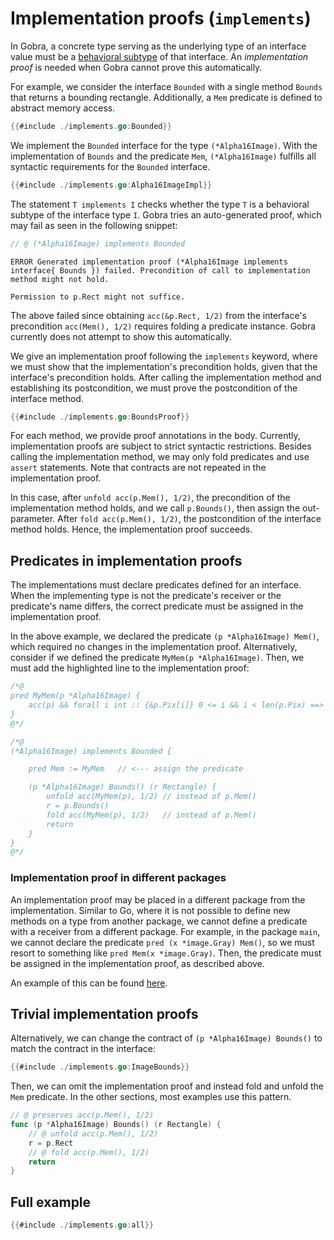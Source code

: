 # Implementation proofs (`implements`)

In Gobra, a concrete type serving as the underlying type of an interface value must be a [behavioral subtype](./behavioral.md) of that interface.
An _implementation proof_ is needed when Gobra cannot prove this automatically.


For example, we consider the interface `Bounded` with a single method `Bounds` that returns a bounding rectangle.
Additionally, a `Mem` predicate is defined to abstract memory access.
``` go
{{#include ./implements.go:Bounded}}
```
We implement the `Bounded` interface for the type `(*Alpha16Image)`.
With the implementation of `Bounds` and the predicate `Mem`, 
`(*Alpha16Image)` fulfills all syntactic requirements for the `Bounded` interface.
``` go
{{#include ./implements.go:Alpha16ImageImpl}}
```

The statement `T implements I` checks whether the type `T` is a behavioral subtype of the interface type `I`. Gobra tries an auto-generated proof, which may fail as seen in the following snippet:
``` go does_not_verify
// @ (*Alpha16Image) implements Bounded
```
``` text
ERROR Generated implementation proof (*Alpha16Image implements interface{ Bounds }) failed. Precondition of call to implementation method might not hold. 

Permission to p.Rect might not suffice.
```

The above failed since obtaining `acc(&p.Rect, 1/2)` from the interface's precondition `acc(Mem(), 1/2)` requires folding a predicate instance.
Gobra currently does not attempt to show this automatically.

We give an implementation proof following the `implements` keyword, 
where we must show that the implementation's precondition holds, given that the interface's precondition holds.
After calling the implementation method and establishing its postcondition, we must prove the postcondition of the interface method.
``` go verifies
{{#include ./implements.go:BoundsProof}}
```

For each method, we provide proof annotations in the body.
Currently, implementation proofs are subject to strict syntactic restrictions.
Besides calling the implementation method, we may only fold predicates and use `assert` statements.
Note that contracts are not repeated in the implementation proof.

In this case, after `unfold acc(p.Mem(), 1/2)`, the precondition of the implementation method holds, and we call `p.Bounds()`, then assign the out-parameter.
After `fold acc(p.Mem(), 1/2)`, the postcondition of the interface method holds.
Hence, the implementation proof succeeds.

## Predicates in implementation proofs
The implementations must declare predicates defined for an interface.
When the implementing type is not the predicate's receiver or the predicate's name differs,
the correct predicate must be assigned in the implementation proof.

In the above example, we declared the predicate `(p *Alpha16Image) Mem()`, which required no changes in the implementation proof.
Alternatively, consider if we defined the predicate `MyMem(p *Alpha16Image)`.
Then, we must add the highlighted line to the implementation proof:
``` go
/*@
pred MyMem(p *Alpha16Image) {
	acc(p) && forall i int :: {&p.Pix[i]} 0 <= i && i < len(p.Pix) ==> acc(&p.Pix[i])
}
@*/

/*@
(*Alpha16Image) implements Bounded {

	pred Mem := MyMem	// <--- assign the predicate

	(p *Alpha16Image) Bounds() (r Rectangle) {
		unfold acc(MyMem(p), 1/2) // instead of p.Mem()
		r = p.Bounds()
		fold acc(MyMem(p), 1/2)	  // instead of p.Mem()
		return
	}
}
@*/
```

### Implementation proof in different packages
An implementation proof may be placed in a different package from the implementation.
Similar to Go, where it is not possible to define new methods on a type from another package, we cannot define a predicate with a receiver from a different package.
For example, in the package `main`, we cannot declare the predicate `pred (x *image.Gray) Mem()`, so we must resort to something like `pred Mem(x *image.Gray)`.
Then, the predicate must be assigned in the implementation proof, as described above.

An example of this can be found [here](https://github.com/viperproject/gobra/tree/master/src/test/resources/regressions/examples/tutorial-examples/external-interface).

## Trivial implementation proofs

Alternatively, we can change the contract of `(p *Alpha16Image) Bounds()` to match the contract in the interface:
``` go
{{#include ./implements.go:ImageBounds}}
```
Then, we can omit the implementation proof and instead fold and unfold the `Mem` predicate.
In the other sections, most examples use this pattern.
``` go
// @ preserves acc(p.Mem(), 1/2)
func (p *Alpha16Image) Bounds() (r Rectangle) {
	// @ unfold acc(p.Mem(), 1/2)
	r = p.Rect
	// @ fold acc(p.Mem(), 1/2)
	return
}
```
  
<!-- > The statement `T implements I` checks whether the type `T` is a behavioral subtype of the interface type `I`. -->

## Full example
``` go verifies
{{#include ./implements.go:all}}
```
